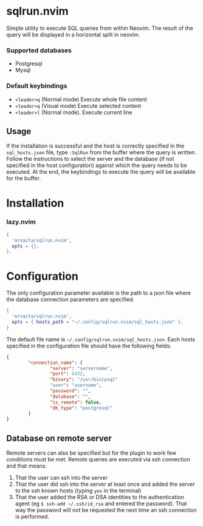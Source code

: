 # sqlrun.nvim
Simple utility to execute SQL queries from within Neovim. The result of the query will be displayed in a horizontal split
in neovim.
### Supported databases
* Postgresql
* Mysql
### Default keybindings
* `<leader>q` (Normal mode) Execute whole file content
* `<leader>q` (Visual mode) Execute selected content
* `<leader>l` (Normal mode). Execute current line
## Usage
If the installation is successful and the host is correctly specified in the `sql_hosts.json` file, type `:SqlRun` from
    the buffer where the query is written. Follow the instructions to select the server and the database
    (if not specified in the host configuration) against which the query needs to be executed.
    At the end, the keybindings to execute the query will be available for the buffer.
# Installation
### lazy.nvim
```lua
{
  'mrvaita/sqlrun.nvim',
  opts = {},
},
```
# Configuration
The only configuration parameter available is the path to a json file where the database connection parameters are
specified.
```lua
{
  'mrvaita/sqlrun.nvim',
  opts = { hosts_path = "~/.config/sqlrun.nvim/sql_hosts.json" },
}
```
The default file name is `~/.config/sqlrun.nvim/sql_hosts.json`. Each hosts specified in the configuration file
should have the following fields:
```json
{
        "connection_name": {
                "server": "servername",
                "port": 5432,
                "binary": "/usr/bin/psql"
                "user": "username",
                "password": "",
                "database": "",
                "is_remote": false,
                "db_type": "postgresql"
        }
}
```
## Database on remote server
Remote servers can also be specified but for the plugin to work few conditions must be met. Remote queries are
executed via ssh connection and that means:
1. That the user can ssh into the server
2. That the user did ssh into the server at least once and added the server to the ssh known hosts (typing `yes` in the terminal)
3. That the user added the RSA or DSA identities to the authentication agent (eg `$ ssh-add ~/.ssh/id_rsa` and entered the password).
That way the password will not be requested the next time an ssh connection is performed.
